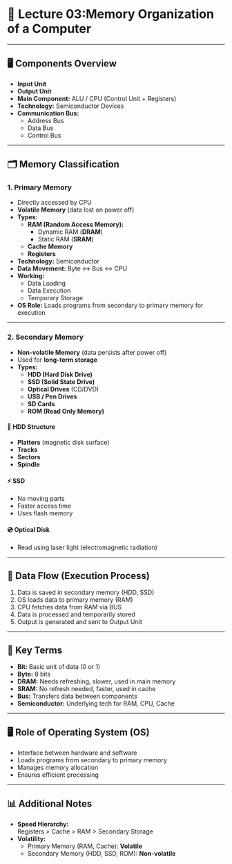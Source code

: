# 🧠 Lecture 03:Memory Organization of a Computer

---

## 🖥️ Components Overview

- **Input Unit**
- **Output Unit**
- **Main Component:** ALU / CPU (Control Unit + Registers)
- **Technology:** Semiconductor Devices
- **Communication Bus:**  
  - Address Bus  
  - Data Bus  
  - Control Bus

---

## 🗂️ Memory Classification

### 1. **Primary Memory**
- Directly accessed by CPU
- **Volatile Memory** (data lost on power off)
- **Types:**
  - **RAM (Random Access Memory):**
    - Dynamic RAM (**DRAM**)
    - Static RAM (**SRAM**)
  - **Cache Memory**
  - **Registers**
- **Technology:** Semiconductor
- **Data Movement:** Byte ↔ Bus ↔ CPU
- **Working:**
  - Data Loading
  - Data Execution
  - Temporary Storage
- **OS Role:** Loads programs from secondary to primary memory for execution

---

### 2. **Secondary Memory**
- **Non-volatile Memory** (data persists after power off)
- Used for **long-term storage**
- **Types:**
  - **HDD (Hard Disk Drive)**
  - **SSD (Solid State Drive)**
  - **Optical Drives** (CD/DVD)
  - **USB / Pen Drives**
  - **SD Cards**
  - **ROM (Read Only Memory)**

#### 🧲 HDD Structure
- **Platters** (magnetic disk surface)
- **Tracks**
- **Sectors**
- **Spindle**

#### ⚡ SSD
- No moving parts
- Faster access time
- Uses flash memory

#### 💿 Optical Disk
- Read using laser light (electromagnetic radiation)

---

## 🔄 Data Flow (Execution Process)

1. Data is saved in secondary memory (HDD, SSD)
2. OS loads data to primary memory (RAM)
3. CPU fetches data from RAM via BUS
4. Data is processed and temporarily stored
5. Output is generated and sent to Output Unit

---

## 📝 Key Terms

- **Bit:** Basic unit of data (0 or 1)
- **Byte:** 8 bits
- **DRAM:** Needs refreshing, slower, used in main memory
- **SRAM:** No refresh needed, faster, used in cache
- **Bus:** Transfers data between components
- **Semiconductor:** Underlying tech for RAM, CPU, Cache

---

## 🖥️ Role of Operating System (OS)

- Interface between hardware and software
- Loads programs from secondary to primary memory
- Manages memory allocation
- Ensures efficient processing

---

## 📊 Additional Notes

- **Speed Hierarchy:**  
  Registers > Cache > RAM > Secondary Storage
- **Volatility:**  
  - Primary Memory (RAM, Cache): **Volatile**
  - Secondary Memory (HDD, SSD, ROM): **Non-volatile**
